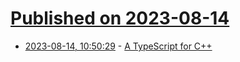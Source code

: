 # [Published on 2023-08-14](index.md)

* [2023-08-14, 10:50:29](https://lobste.rs/s/oisdzs/typescript_for_c) - [A TypeScript for C++](https://herbsutter.com/2023/08/13/my-c-now-2023-talk-is-online-a-typescript-for-c/)
